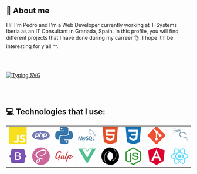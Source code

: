 ## 📢 About me
Hi! I'm Pedro and I'm a Web Developer currently working at T-Systems Iberia as an IT Consultant in Granada, Spain. In this profile, you will find different projects that I have done during my carreer 👌. I hope it'll be interesting for y'all ^^.

</br></br>

[![Typing SVG](https://readme-typing-svg.demolab.com?font=Fira+Code&size=29&duration=1600&pause=5000&width=435&lines=Thanks+for+stalking+me+%3C3)](https://git.io/typing-svg)

</br></br>

## 💻 Technologies that I use:
<table>
  <tr>
    <td align="center" width="96">
        <img src="./img/javascript.svg" width="48" height="48" alt="JavaScrip" />
    </td>
    <td align="center" width="96">
        <img src="./img/php.svg" width="48" height="48" alt="PHP" />
    </td>
    <td align="center" width="96">
        <img src="./img/python.svg" width="48" height="48" alt="Python" />
    </td>
    <td align="center" width="96">
        <img src="./img/mysql.svg" width="48" height="48" alt="MySql" />
    </td>
    <td align="center" width="96">
        <img src="./img/html.svg" width="48" height="48" alt="HTML" />
    </td>
    <td align="center" width="96">
        <img src="./img/css.svg" width="48" height="48" alt="CSS" />
    </td>
    <td align="center" width="96">
        <img src="./img/git.svg" width="48" height="48" alt="Git" />
    </td>
    <td align="center" width="96">
        <img src="./img/kali.svg" width="48" height="48" alt="Kali Linux" />
    </td>
  </tr>
  <tr>
    <td align="center" width="96">
        <img src="./img/bootstrap.svg" width="48" height="48" alt="Bootstrap 5" />
    </td>
    <td align="center" width="96">
        <img src="./img/SASS.svg" width="48" height="48" alt="SASS" />
    </td>
    <td align="center" width="96">
        <img src="./img/GULP.svg" width="48" height="48" alt="GULP" />
    </td>
    <td align="center" width="96">
        <img src="./img/vueJS.svg" width="48" height="48" alt="vueJS" />
    </td>
    <td align="center" width="96">
        <img src="./img/json.svg" width="48" height="48" alt="JSON" />
    </td>
    <td align="center" width="96">
        <img src="./img/nodeJS.svg" width="48" height="48" alt="nodeJS" />
    </td>
    <td align="center" width="96">
        <img src="./img/angular.svg" width="48" height="48" alt="angular" />
    </td>
    <td align="center" width="96">
        <img src="./img/react.svg" width="48" height="48" alt="react" />
    </td>
  </tr>
 </table>
